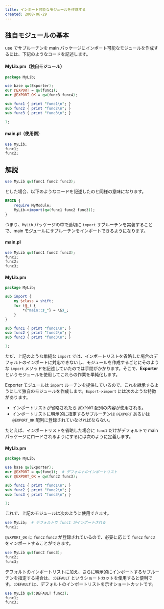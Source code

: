 ```yaml
---
title: インポート可能なモジュールを作成する
created: 2008-06-29
---
```


独自モジュールの基本
----

use でサブルーチンを main パッケージにインポート可能なモジュールを作成するには、下記のようなコードを記述します。

#### MyLib.pm（独自モジュール）

```perl
package MyLib;

use base qw(Exporter);
our @EXPORT = qw(func1);
our @EXPORT_OK = qw(func3 func4);

sub func1 { print "func1\n"; }
sub func2 { print "func2\n"; }
sub func3 { print "func3\n"; }

1;
```

#### main.pl（使用例）

```perl
use MyLib;
func1;
func2;
```

解説
----

```perl
use MyLib qw(func1 func2 func3);
```

とした場合、以下のようなコードを記述したのと同様の意味になります。

```perl
BEGIN {
    require MyModule;
    MyLib->import(qw(func1 func2 func3));
}
```

つまり、`MyLib` パッケージの中で適切に `import` サブルーチンを実装することで、main モジュールにサブルーチンをインポートできるようになります。

#### main.pl

```perl
use MyLib qw(func1 func2 func3);
func1;
func2;
func3;
```

#### MyLib.pm

```perl
package MyLib;

sub import {
    my $class = shift;
    for (@_) {
        *{"main::$_"} = \&$_;
    }
}

sub func1 { print "func1\n"; }
sub func2 { print "func2\n"; }
sub func3 { print "func3\n"; }

1;
```

ただ、上記のような単純な `import` では、インポートリストを省略した場合のデフォルトのインポートに対応できないし、モジュールを作成するごとにそのような `import` メソッドを記述していたのでは手間がかかります。そこで、**Exporter** というモジュールを使用してこれらの作業を単純化します。

Exporter モジュールは `import` ルーチンを提供しているので、これを継承するようにして独自のモジュールを作成します。`Export->import` には次のような特徴があります。

- インポートリストが省略されたら `@EXPORT` 配列の内容が使用される。
- インポートリストに明示的に指定するサブルーチンは `@EXPORT` あるいは `@EXPORT_OK` 配列に登録されていなければならない。

たとえば、インポートリストを省略した場合に `func1` だけがデフォルトで main パッケージにロードされるようにするには次のように定義します。

#### MyLib.pm

```perl
package MyLib;

use base qw(Exporter);
our @EXPORT = qw(func1);  # デフォルトのインポートリスト
our @EXPORT_OK = qw(func2 func3);

sub func1 { print "func1\n"; }
sub func2 { print "func2\n"; }
sub func3 { print "func3\n"; }

1;
```

これで、上記のモジュールは次のように使用できます。

```perl
use MyLib;  # デフォルトで func1 がインポートされる
func1;
```

`@EXPORT_OK` に `func2` `func3` が登録されているので、必要に応じて `func2` `func3` をインポートすることができます。

```perl
use MyLib qw(func2 func3);
func2;
func3;
```

デフォルトのインポートリストに加え、さらに明示的にインポートするサブルーチンを指定する場合は、`:DEFAULT` というショートカットを使用すると便利です。`:DEFAULT` は、デフォルトのインポートリストを示すショートカットです。

```perl
use MyLib qw(:DEFAULT func3);
func1;
func3;
```

